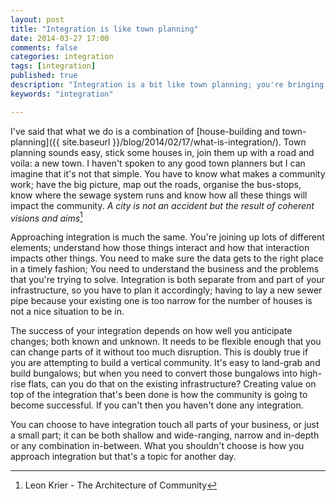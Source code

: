 ```yaml
---
layout: post
title: "Integration is like town planning"
date: 2014-03-27 17:00
comments: false
categories: integration
tags: [integration]
published: true
description: "Integration is a bit like town planning; you're bringing a lot of different things together"
keywords: "integration"

---
```


I've said that what we do is a combination of [house-building and town-planning]({{ site.baseurl }}/blog/2014/02/17/what-is-integration/). Town planning sounds easy, stick some houses in, join them up with a road and voila: a new town. I haven't spoken to any good town planners but I can imagine that it's not that simple. You have to know what makes a community work; have the big picture, map out the roads, organise the bus-stops, know where the sewage system runs and know how all these things will impact the community. _A city is not an accident but the result of coherent visions and aims_[^1]

<!-- more -->

Approaching integration is much the same. You're joining up lots of different elements; understand how those things interact and how that interaction impacts other things. You need to make sure the data gets to the right place in a timely fashion; You need to understand the business and the problems that you're trying to solve. Integration is both separate from and part of your infrastructure, so you have to plan it accordingly; having to lay a new sewer pipe because your existing one is too narrow for the number of houses is not a nice situation to be in.

The success of your integration depends on how well you anticipate changes; both known and unknown. It needs to be flexible enough that you can change parts of it without too much disruption. This is doubly true if you are attempting to build a vertical community. It's easy to land-grab and build bungalows; but when you need to convert those bungalows into high-rise flats, can you do that on the existing infrastructure? Creating value on top of the integration that's been done is how the community is going to become successful. If you can't then you haven't done any integration.

You can choose to have integration touch all parts of your business, or just a small part; it can be both shallow and wide-ranging, narrow and in-depth or any combination in-between. What you shouldn't choose is how you approach integration but that's a topic for another day.

[^1]: Leon Krier - The Architecture of Community
